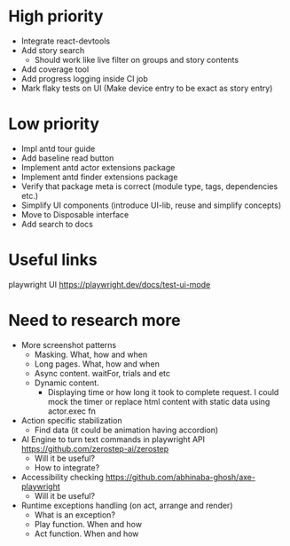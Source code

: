 # High priority

* Integrate react-devtools
* Add story search
    * Should work like live filter on groups and story contents
* Add coverage tool
* Add progress logging inside CI job
* Mark flaky tests on UI (Make device entry to be exact as story entry)

# Low priority

* Impl antd tour guide
* Add baseline read button
* Implement antd actor extensions package
* Implement antd finder extensions package
* Verify that package meta is correct (module type, tags, dependencies etc.)
* Simplify UI components (introduce UI-lib, reuse and simplify concepts)
* Move to Disposable interface
* Add search to docs

# Useful links

playwright UI https://playwright.dev/docs/test-ui-mode

# Need to research more

* More screenshot patterns
    * Masking. What, how and when
    * Long pages. What, how and when
    * Async content. waitFor, trials and etc
    * Dynamic content.
      * Displaying time or how long it took to complete request. I could mock the timer or replace html content with static data using actor.exec fn
* Action specific stabilization
    * Find data (it could be animation having accordion)
* AI Engine to turn text commands in playwright API https://github.com/zerostep-ai/zerostep
    * Will it be useful?
    * How to integrate?
* Accessibility checking https://github.com/abhinaba-ghosh/axe-playwright
    * Will it be useful?
* Runtime exceptions handling (on act, arrange and render)
    * What is an exception?
    * Play function. When and how
    * Act function. When and how
